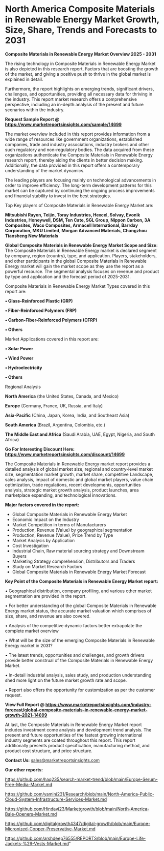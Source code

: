  # North America Composite Materials in Renewable Energy Market Growth, Size, Share, Trends and Forecasts to 2031

<Strong> Composite Materials in Renewable Energy Market Overview 2025 - 2031</strong>

The rising technology in Composite Materials in Renewable Energy Market is also depicted in this research report. Factors that are boosting the growth of the market, and giving a positive push to thrive in the global market is explained in detail.

Furthermore, the report highlights on emerging trends, significant drivers, challenges, and opportunities, providing all necessary data for thriving in the industry. This report market research offers a comprehensive perspective, including an in-depth analysis of the present and future scenarios within the industry.

<strong>Request Sample Report @ <a href=https://www.marketreportsinsights.com/sample/14699>https://www.marketreportsinsights.com/sample/14699</a></strong>

The market overview included in this report provides information from a wide range of resources like government organizations, established companies, trade and industry associations, industry brokers and other such regulatory and non-regulatory bodies. The data acquired from these organizations authenticate the Composite Materials in Renewable Energy research report, thereby aiding the clients in better decision making. Additionally, the data provided in this report offers a contemporary understanding of the market dynamics.

The leading players are focusing mainly on technological advancements in order to improve efficiency. The long-term development patterns for this market can be captured by continuing the ongoing process improvements and financial stability to invest in the best strategies.

Top Key players of Composite Materials in Renewable Energy Market are:

<strong>Mitsubishi Rayon, Teijin, Toray Industries, Hexcel, Solvay, Evonik Industries, Honeywell, DSM, Ten Cate, SGL Group, Nippon Carbon, 3A Composites, Waco Composites, Armacell International, Barrday Corporation, MKU Limited, Morgan Advanced Materials, Changzhou Tiansheng New Materials</strong>

<strong><b>Global Composite Materials in Renewable Energy Market Scope and Size:</b></strong>
The Composite Materials in Renewable Energy market is declared segment by company, region (country), type, and application. Players, stakeholders, and other participants in the global Composite Materials in Renewable Energy market will gain the market scope as they use the report as a powerful resource. The segmental analysis focuses on revenue and product by type and application and the forecast period of 2025-2031.

Composite Materials in Renewable Energy Market Types covered in this report are:

<strong>• Glass-Reinforced Plastic (GRP)

• Fiber-Reinforced Polymers (FRP)

• Carbon-Fiber-Reinforced Polymers (CFRP)

• Others</strong>

Market Applications covered in this report are:

<strong>• Solar Power

• Wind Power

• Hydroelectricity

• Others</strong> 

Regional Analysis

<strong>North America</strong> (the United States, Canada, and Mexico)

<strong>Europe</strong> (Germany, France, UK, Russia, and Italy)

<strong>Asia-Pacific</strong> (China, Japan, Korea, India, and Southeast Asia)

<strong>South America</strong> (Brazil, Argentina, Colombia, etc.)

<strong>The Middle East and Africa</strong> (Saudi Arabia, UAE, Egypt, Nigeria, and South Africa)

<strong>Go For Interesting Discount Here: <a href=https://www.marketreportsinsights.com/discount/14699>https://www.marketreportsinsights.com/discount/14699</a></strong>

The Composite Materials in Renewable Energy market report provides a detailed analysis of global market size, regional and country-level market size, segmentation market growth, market share, competitive Landscape, sales analysis, impact of domestic and global market players, value chain optimization, trade regulations, recent developments, opportunities analysis, strategic market growth analysis, product launches, area marketplace expanding, and technological innovations.

<strong><b>Major factors covered in the report:</b></strong>
<ul>
  <li>Global Composite Materials in Renewable Energy Market </li>
  <li>Economic Impact on the Industry</li>
  <li>Market Competition in terms of Manufacturers</li>
  <li>Production, Revenue (Value) by geographical segmentation</li>
  <li>Production, Revenue (Value), Price Trend by Type</li>
  <li>Market Analysis by Application</li>
  <li>Cost Investigation</li>
  <li>Industrial Chain, Raw material sourcing strategy and Downstream Buyers</li>
  <li>Marketing Strategy comprehension, Distributors and Traders</li>
  <li>Study on Market Research Factors</li>
  <li>Global Composite Materials in Renewable Energy Market Forecast</li>
</ul>

<strong><b>Key Point of the Composite Materials in Renewable Energy Market report:</b></strong>

• Geographical distribution, company profiling, and various other market segmentation are provided in the report.

• For better understanding of the global Composite Materials in Renewable Energy market status, the accurate market valuation which comprises of size, share, and revenue are also covered.

• Analysis of the competitive dynamic factors better extrapolate the complete market overview

• What will be the size of the emerging Composite Materials in Renewable Energy market in 2031?

• The latest trends, opportunities and challenges, and growth drivers provide better construal of the Composite Materials in Renewable Energy Market.

• In-detail industrial analysis, sales study, and production understanding shed more light on the future market growth rate and scope.

• Report also offers the opportunity for customization as per the customer request.

<strong><b>View Full Report @ <a href=https://www.marketreportsinsights.com/industry-forecast/global-composite-materials-in-renewable-energy-market-growth-2021-14699>https://www.marketreportsinsights.com/industry-forecast/global-composite-materials-in-renewable-energy-market-growth-2021-14699</a></b></strong>


At last, the Composite Materials in Renewable Energy Market report includes investment come analysis and development trend analysis. The present and future opportunities of the fastest growing international industry segments are coated throughout this report. This report additionally presents product specification, manufacturing method, and product cost structure, and price structure.

<strong>Contact Us:</strong>
sales@marketreportsinsights.com

<strong>Our other reports:</strong>

<a href=https://github.com/haq235/search-market-trend/blob/main/Europe-Serum-Free-Media-Market.md>https://github.com/haq235/search-market-trend/blob/main/Europe-Serum-Free-Media-Market.md</a>

<a href=https://github.com/yamini231/Research/blob/main/North-America-Public-Cloud-System-Infrastructure-Services-Market.md>https://github.com/yamini231/Research/blob/main/North-America-Public-Cloud-System-Infrastructure-Services-Market.md</a>

<a href=https://github.com/Hindavi23/Marketgrowth/blob/main/North-America-Bale-Openers-Market.md>https://github.com/Hindavi23/Marketgrowth/blob/main/North-America-Bale-Openers-Market.md</a>

<a href=https://github.com/digitalgrowth4347/digital-growth/blob/main/Europe-Micronized-Copper-Preservative-Market.md>https://github.com/digitalgrowth4347/digital-growth/blob/main/Europe-Micronized-Copper-Preservative-Market.md</a>

<a href=https://github.com/arshdeep76555/REPORTS/blob/main/Europe-Life-Jackets-%26-Vests-Market.md>https://github.com/arshdeep76555/REPORTS/blob/main/Europe-Life-Jackets-%26-Vests-Market.md</a>"

